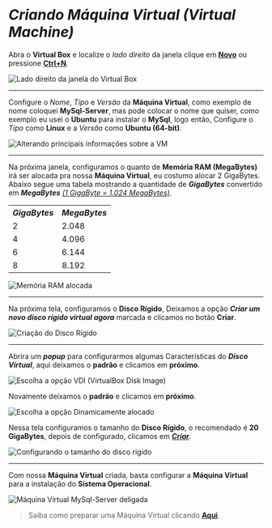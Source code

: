 # <strong><i>Criando Máquina Virtual (Virtual Machine)</i></strong>

<div id="criandoVM"/>

Abra o <strong>Virtual Box</strong> e localize o <i>lado direito</i> da janela clique em <ins><strong>Novo</strong></ins> ou pressione <ins><strong>Ctrl+N</strong></ins>.

![Lado direito da janela do Virtual Box](https://user-images.githubusercontent.com/82785675/162192104-afd79248-5c8f-4d7b-b075-cd7e8904b43d.PNG)

<hr>

Configure o <i>Nome</i>, <i>Tipo</i> e <i>Versão</i> da <strong>Máquina Virtual</strong>, como exemplo de nome coloquei <strong>MySql-Server</strong>, mas pode colocar o nome que quiser, como exemplo eu usei o <strong>Ubuntu</strong> para instalar o <strong>MySql</strong>, logo então, Configure o <i>Tipo</i> como <strong>Linux</strong> e a <i>Versão</i> como <strong>Ubuntu (64-bit)</strong>.

![Alterando principais informações sobre a VM](https://user-images.githubusercontent.com/82785675/162192126-31d24b1e-a575-40b6-870f-08e0376612c4.png)

<hr>

Na próxima janela, configuramos o quanto de <strong>Memória RAM (MegaBytes)</strong> irá ser alocada pra nossa <strong>Máquina Virtual</strong>, eu costumo alocar 2 GigaBytes. Abaixo segue uma tabela mostrando a quantidade de <strong><i>GigaBytes</i></strong> convertido em <strong><i>MegaBytes</i></strong> <i><ins>(1 GigaByte = 1.024 MegaBytes)</ins>.</i>

<table>

<tr>
    <th><i>GigaBytes</i></th>
    <th><i>MegaBytes</i></th>
</tr>
<tr>
    <td>2</td>
    <td>2.048</td>
</tr>
<tr>
    <td>4</td>
    <td>4.096</td>
</tr>
<tr>
    <td>6</td>
    <td>6.144</td>
</tr>
<tr>
    <td>8</td>
    <td>8.192</td>
</tr>
</table>

<img src="https://user-images.githubusercontent.com/82785675/162193158-2d16e057-6265-4b05-b448-2083ae69223e.PNG" alt="Memória RAM alocada">

<hr>

Na próxima tela, configuramos o <strong>Disco Rígido</strong>, Deixamos a opção <strong><i>Criar um novo disco rígido virtual agora</i></strong> marcada e clicamos no botão <strong>Criar</strong>.

<img src="https://user-images.githubusercontent.com/82785675/162193162-cc74055e-543a-4641-86de-eb1c5efd62c9.PNG" alt="Criação do Disco Rígido">

<hr>

Abrira um <i><strong>popup</strong></i> para configurarmos algumas Características do <strong><i>Disco Virtual</i></strong>, aqui deixamos o <strong>padrão</strong> e clicamos em <strong>próximo</strong>.

<img src="https://user-images.githubusercontent.com/82785675/162193164-1a87b417-0553-4f60-89c9-e35e236d6e71.PNG" alt="Escolha a opção VDI (VirtualBox Disk Image)">

Novamente deixamos o <strong>padrão</strong> e clicamos em <strong>próximo</strong>.

<img src="https://user-images.githubusercontent.com/82785675/162193167-f862213b-0e5e-45e9-8d12-905208f8f221.PNG" alt="Escolha a opção Dinamicamente alocado">

Nessa tela configuramos o tamanho do <strong>Disco Rígido</strong>, o recomendado é <strong>20 GigaBytes</strong>, depois de configurado, clicamos em <strong><i><ins>Criar</ins></i></strong>.

<img src="https://user-images.githubusercontent.com/82785675/162193169-ddf6a055-7b30-4278-99ff-e2e0f7d580fe.PNG" alt="Configurando o tamanho do disco rigido">

<hr>

Com nossa <strong>Máquina Virtual</strong> criada, basta configurar a <strong>Máquina Virtual</strong> para a instalação do <strong>Sistema Operacional</strong>.

<img src="https://user-images.githubusercontent.com/82785675/162193171-4b31fa95-1602-42d9-8990-3c9c273206f0.PNG" alt="Máquina Virtual MySql-Server deligada">

<br>

> Saiba como preparar uma Máquina Virtual clicando <a href="https://github.com/kfellipe/POPs/tree/master/Preparando-VM"><strong><ins>Aqui</ins></strong></a>.